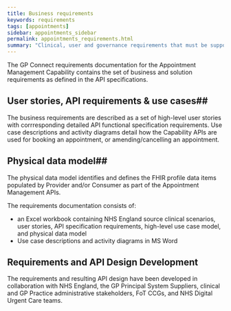 ```yaml
---
title: Business requirements
keywords: requirements
tags: [appointments]
sidebar: appointments_sidebar
permalink: appointments_requirements.html
summary: "Clinical, user and governance requirements that must be supported by the solution"
---
```


The GP Connect requirements documentation for the Appointment Management Capability contains the set of business and solution requirements as defined in the API specifications. 

## User stories, API requirements & use cases##
The business requirements are described as a set of high-level user stories with corrresponding detailed API functional specification requirements. Use case descriptions and activity diagrams detail how the Capability APIs are used for booking an appointment, or amending/cancelling an appointment.

## Physical data model##
The physical data model identifies and defines the FHIR profile data items populated by Provider and/or Consumer as part of the Appointment Management APIs. 

The requirements documentation consists of:

- an Excel workbook containing NHS England source clinical scenarios, user stories, API specification requirements, high-level use case model, and physical data model
- Use case descriptions and activity diagrams in MS Word

## Requirements and API Design Development ##

The requirements and resulting API design have been developed in collaboration with NHS England, the GP Principal System Suppliers, clinical and GP Practice administrative stakeholders, FoT CCGs, and NHS Digital Urgent Care teams.

